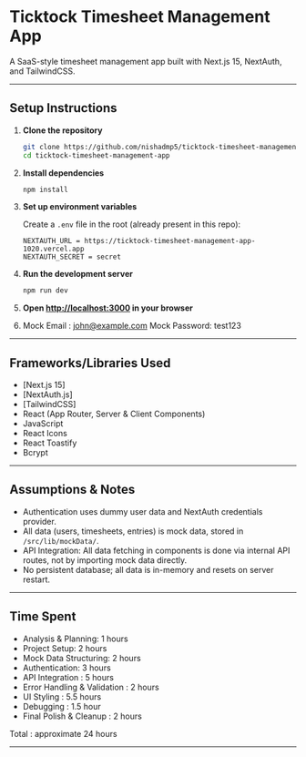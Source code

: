
# Ticktock Timesheet Management App

A SaaS-style timesheet management app built with Next.js 15, NextAuth, and TailwindCSS.

---

## Setup Instructions

1. **Clone the repository**
   ```bash
   git clone https://github.com/nishadmp5/ticktock-timesheet-management-app
   cd ticktock-timesheet-management-app
   ```

2. **Install dependencies**
   ```bash
   npm install
   ```

3. **Set up environment variables**

   Create a `.env` file in the root (already present in this repo):
   ```
   NEXTAUTH_URL = https://ticktock-timesheet-management-app-1020.vercel.app
   NEXTAUTH_SECRET = secret
   ```

4. **Run the development server**
   ```bash
   npm run dev
   ```

5. **Open [http://localhost:3000](http://localhost:3000) in your browser**

6. Mock Email : john@example.com
   Mock Password: test123

---

## Frameworks/Libraries Used

- [Next.js 15]
- [NextAuth.js]
- [TailwindCSS]
- React (App Router, Server & Client Components)
- JavaScript
- React Icons
- React Toastify
- Bcrypt

---

## Assumptions & Notes

- Authentication uses dummy user data and NextAuth credentials provider.
- All data (users, timesheets, entries) is mock data, stored in `/src/lib/mockData/`.
- API Integration: All data fetching in components is done via internal API routes, not by importing mock data directly.
- No persistent database; all data is in-memory and resets on server restart.

---

## Time Spent

- Analysis & Planning: 1 hours
- Project Setup: 2 hours
- Mock Data Structuring: 2 hours
- Authentication: 3 hours
- API Integration	: 5 hours
- Error Handling & Validation	: 2 hours
- UI Styling : 5.5 hours
- Debugging : 1.5 hour
- Final Polish & Cleanup : 2 hours

  
Total : approximate 24 hours

---

